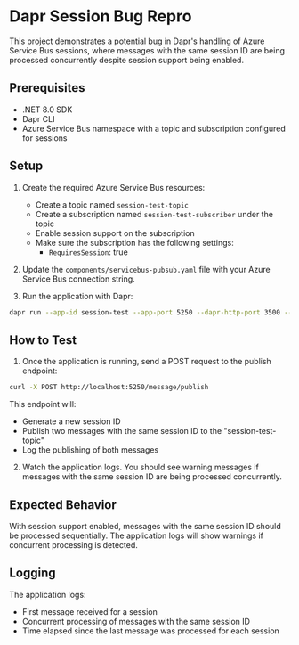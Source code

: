 # Dapr Session Bug Repro

This project demonstrates a potential bug in Dapr's handling of Azure Service Bus sessions, where messages with the same session ID are being processed concurrently despite session support being enabled.

## Prerequisites

- .NET 8.0 SDK
- Dapr CLI
- Azure Service Bus namespace with a topic and subscription configured for sessions

## Setup

1. Create the required Azure Service Bus resources:
   - Create a topic named `session-test-topic`
   - Create a subscription named `session-test-subscriber` under the topic
   - Enable session support on the subscription
   - Make sure the subscription has the following settings:
     - `RequiresSession`: true

2. Update the `components/servicebus-pubsub.yaml` file with your Azure Service Bus connection string.

3. Run the application with Dapr:
```bash
dapr run --app-id session-test --app-port 5250 --dapr-http-port 3500 --components-path ./components dotnet run
```

## How to Test

1. Once the application is running, send a POST request to the publish endpoint:
```bash
curl -X POST http://localhost:5250/message/publish
```

This endpoint will:
- Generate a new session ID
- Publish two messages with the same session ID to the "session-test-topic"
- Log the publishing of both messages

2. Watch the application logs. You should see warning messages if messages with the same session ID are being processed concurrently.

## Expected Behavior

With session support enabled, messages with the same session ID should be processed sequentially. The application logs will show warnings if concurrent processing is detected.

## Logging

The application logs:
- First message received for a session
- Concurrent processing of messages with the same session ID
- Time elapsed since the last message was processed for each session 